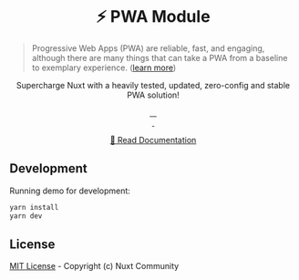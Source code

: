<h1 align="center">⚡ PWA Module</h1>

> Progressive Web Apps (PWA) are reliable, fast, and engaging, although there are many things that can take a PWA from a baseline to exemplary experience. ([learn more](https://developers.google.com/web/progressive-web-apps))

<p align="center">Supercharge Nuxt with a heavily tested, updated, zero-config and stable PWA solution!</p>

<p align="center">
  <a href="https://david-dm.org/nuxt-community/pwa-module">
    <img alt="" src="https://david-dm.org/nuxt-community/pwa-module/status.svg?style=flat-square">
  </a>
  <a href="https://standardjs.com">
    <img alt="" src="https://img.shields.io/badge/code_style-standard-brightgreen.svg?style=flat-square">
  </a>
  <a href="https://circleci.com/gh/nuxt-community/pwa-module">
    <img alt="" src="https://img.shields.io/circleci/project/github/nuxt-community/pwa-module.svg?style=flat-square">
  </a>
  <a href="https://codecov.io/gh/nuxt-community/pwa-module">
    <img alt="" src="https://img.shields.io/codecov/c/github/nuxt-community/pwa-module.svg?style=flat-square">
  </a>
  <br>
  <a href="https://npmjs.com/package/@nuxtjs/pwa">
    <img alt="" src="https://img.shields.io/npm/v/@nuxtjs/pwa/latest.svg?style=flat-square">
  </a>
  <a href="https://npmjs.com/package/@nuxtjs/pwa">
    <img alt="" src="https://img.shields.io/npm/dt/@nuxtjs/pwa.svg?style=flat-square">
  </a>
</p>

<p align="center">
  <a href="https://pwa.nuxtjs.org">📖 Read Documentation</a>
</p>

## Development

Running demo for development:

```bash
yarn install
yarn dev
```

## License

[MIT License](./LICENSE) - Copyright (c) Nuxt Community
